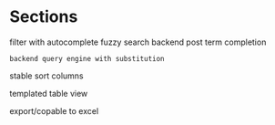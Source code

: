 # Sections

filter with autocomplete fuzzy search
    backend post term completion

    backend query engine with substitution 


stable sort columns 

templated table view  

export/copable to excel 

    
